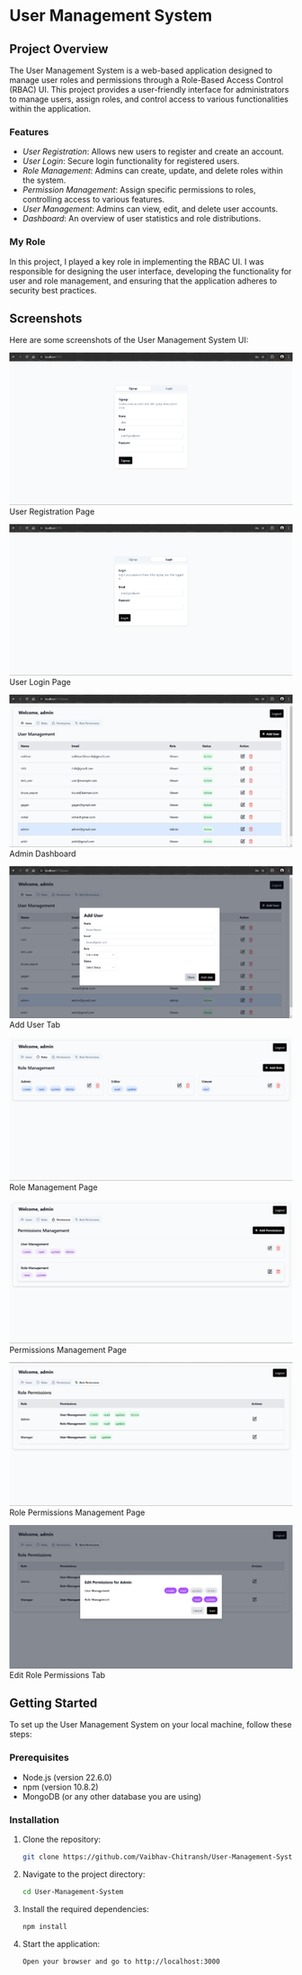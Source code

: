 # User Management System

## Project Overview

The User Management System is a web-based application designed to manage user roles and permissions through a Role-Based Access Control (RBAC) UI. This project provides a user-friendly interface for administrators to manage users, assign roles, and control access to various functionalities within the application.

### Features

- *User  Registration*: Allows new users to register and create an account.
- *User  Login*: Secure login functionality for registered users.
- *Role Management*: Admins can create, update, and delete roles within the system.
- *Permission Management*: Assign specific permissions to roles, controlling access to various features.
- *User  Management*: Admins can view, edit, and delete user accounts.
- *Dashboard*: An overview of user statistics and role distributions.

### My Role

In this project, I played a key role in implementing the RBAC UI. I was responsible for designing the user interface, developing the functionality for user and role management, and ensuring that the application adheres to security best practices.

## Screenshots

Here are some screenshots of the User Management System UI:

![User  Registration](./images/signup_image.png)
User  Registration Page

![User  Login](./images/login_image.png)
User  Login Page

![Dashboard](./images/users_tab.png)
Admin Dashboard

![Add User](./images/add_user_tab.png)
Add User Tab

![Role Management](./images/roles_tab.png)
Role Management Page

![Permissions Management](./images/permissions_tab.png)
Permissions Management Page

![Role Permissions Management](./images/role-permissions_tab.png)
Role Permissions Management Page

![Edit Role Permissions](./images/edit_permissions_tab.png)
Edit Role Permissions Tab

## Getting Started

To set up the User Management System on your local machine, follow these steps:

### Prerequisites

- Node.js (version 22.6.0)
- npm (version 10.8.2)
- MongoDB (or any other database you are using)

### Installation

1. Clone the repository:
   ```bash
   git clone https://github.com/Vaibhav-Chitransh/User-Management-System.git 
2. Navigate to the project directory:
    ```bash
   cd User-Management-System
3. Install the required dependencies:
    ```bash
   npm install
4. Start the application:
    ```bash
    Open your browser and go to http://localhost:3000


